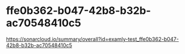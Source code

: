 # ffe0b362-b047-42b8-b32b-ac70548410c5
https://sonarcloud.io/summary/overall?id=examly-test_ffe0b362-b047-42b8-b32b-ac70548410c5
